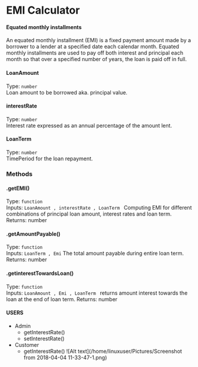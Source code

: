 # EMI Calculator

#### Equated monthly installments

An equated monthly installment (EMI) is a fixed payment amount made by a borrower to a lender at a specified date each calendar month. Equated monthly installments are used to pay off both interest and principal each month so that over a specified number of years, the loan is paid off in full.

#### LoanAmount
Type: `number`  
Loan amount to be borrowed aka. principal value.
#### interestRate 
Type: `number`  
Interest rate expressed as an annual percentage of the amount lent.
#### LoanTerm 
Type: `number`  
TimePeriod for the loan repayment.

### Methods
#### .getEMI() 
Type: `function`  
Inputs: `LoanAmount , interestRate , LoanTerm `
Computing EMI for different combinations of principal loan amount, interest rates and loan term.
Returns: number
#### .getAmountPayable() 
Type: `function`  
Inputs: `LoanTerm , Emi`
The total amount payable during entire loan term.
Returns: number
#### .getinterestTowardsLoan() 
Type: `function`  
Inputs: `LoanAmount , Emi , LoanTerm `
returns amount interest towards the loan at the end of loan term.
Returns: number


#### USERS
* Admin
  - getInterestRate()
  - setInterestRate()
* Customer
  - getInterestRate()
  ![Alt text](/home/linuxuser/Pictures/Screenshot from 2018-04-04 11-33-47-1.png)
